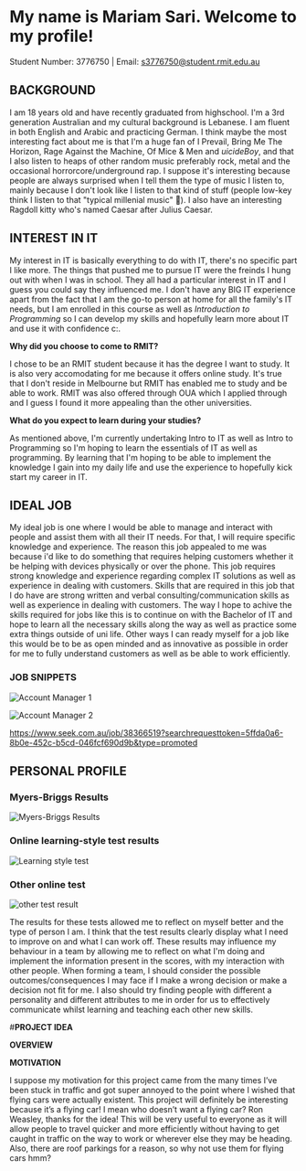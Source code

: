 # **My name is Mariam Sari. Welcome to my profile!**
  
Student Number: 3776750        |               Email: s3776750@student.rmit.edu.au

## **BACKGROUND**

I am 18 years old and have recently graduated from highschool. I'm a 3rd generation Australian and my cultural background is Lebanese. I am fluent in both English and Arabic and practicing German. I think maybe the most interesting fact about me is that I'm a huge fan of I Prevail, Bring Me The Horizon, Rage Against the Machine, Of Mice & Men and $uicideBoy$, and that I also listen to heaps of other random music preferably rock, metal and the occasional horrorcore/underground rap. I suppose it's interesting because people are always surprised when I tell them the type of music I listen to, mainly because I don't look like I listen to that kind of stuff (people low-key think I listen to that "typical millenial music" :grimacing:). I also have an interesting Ragdoll kitty who's named Caesar after Julius Caesar.  

## **INTEREST IN IT** 

My interest in IT is basically everything to do with IT, there's no specific part I like more. The things that pushed me to pursue IT were the freinds I hung out with when I was in school. They all had a particular interest in IT and I guess you could say they influenced me. I don't have any BIG IT experience apart from the fact that I am the go-to person at home for all the family's IT needs, but I am enrolled in this course as well as *Introduction to Programming* so I can develop my skills and hopefully learn more about IT and use it with confidence c:. 

**Why did you choose to come to RMIT?**

I chose to be an RMIT student because it has the degree I want to study. It is also very accomodating for me because it offers online study. It's true that I don't reside in Melbourne but RMIT has enabled me to study and be able to work. RMIT was also offered through OUA which I applied through and I guess I found it more appealing than the other universities. 

**What do you expect to learn during your studies?**

As mentioned above, I'm currently undertaking Intro to IT as well as Intro to Programming so I'm hoping to learn the essentials of IT as well as programming. By learning that I'm hoping to be able to implement the knowledge I gain into my daily life and use the experience to hopefully kick start my career in IT.

## **IDEAL JOB**

My ideal job is one where I would be able to manage and interact with people and assist them with all their IT needs. For that, I will require specific knowledge and experience. The reason this job appealed to me was because i'd like to do something that requires helping customers whether it be helping with devices physically or over the phone. This job requires strong knowledge and experience regarding complex IT solutions as well as experience in dealing with customers. Skills that are required in this job that I do have are strong written and verbal consulting/communication skills as well as experience in dealing with customers. The way I hope to achive the skills required for jobs like this is to continue on with the Bachelor of IT and hope to learn all the necessary skills along the way as well as practice some extra things outside of uni life. Other ways I can ready myself for a job like this would be to be as open minded and as innovative as possible in order for me to fully understand customers as well as be able to work efficiently.

### **JOB SNIPPETS**

![Account Manager 1](https://user-images.githubusercontent.com/48013177/54404855-e6536600-4728-11e9-970d-32f212e6a58b.png)

![Account Manager 2](https://user-images.githubusercontent.com/48013177/54404905-084ce880-4729-11e9-9ba4-a6b7ccd54cbe.png)

https://www.seek.com.au/job/38366519?searchrequesttoken=5ffda0a6-8b0e-452c-b5cd-046fcf690d9b&type=promoted


## **PERSONAL PROFILE**

### **Myers-Briggs Results**

![Myers-Briggs Results](https://user-images.githubusercontent.com/48013177/54416354-39421300-4753-11e9-9656-b2e0f9695aa5.png)

### **Online learning-style test results**

![Learning style test](https://user-images.githubusercontent.com/48013177/54416669-30057600-4754-11e9-9997-c4779ae3a59f.png)

### **Other online test**

![other test result](https://user-images.githubusercontent.com/48013177/54417348-051c2180-4756-11e9-9bab-5d9f393c53ad.png)

The results for these tests allowed me to reflect on myself better and the type of person I am. I think that the test results clearly display what I need to improve on and what I can work off. These results may influence my behaviour in a team by allowing me to reflect on what I'm doing and implement the information present in the scores, with my interaction with other people. When forming a team, I should consider the possible outcomes/consequences I may face if I make a wrong decision or make a decision not fit for me. I also should try finding people with different a personality and different attributes to me in order for us to effectively communicate whilst learning and teaching each other new skills.




#**PROJECT IDEA**

**OVERVIEW**



**MOTIVATION**

I suppose my motivation for this project came from the many times I’ve been stuck in traffic and got super annoyed to the point where I wished that flying cars were actually existent. This project will definitely be interesting because it’s a flying car! I mean who doesn’t want a flying car? Ron Weasley, thanks for the idea! This will be very useful to everyone as it will allow people to travel quicker and more efficiently without having to get caught in traffic on the way to work or wherever else they may be heading. Also, there are roof parkings for a reason, so why not use them for flying cars hmm?












